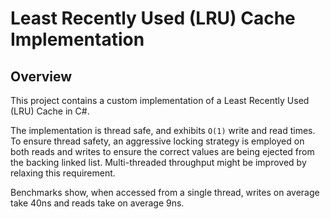 # Least Recently Used (LRU) Cache Implementation

## Overview

This project contains a custom implementation of a Least Recently Used (LRU) Cache in C#.

The implementation is thread safe, and exhibits `O(1)` write and read times. To ensure thread safety, an aggressive locking strategy is employed on both reads and writes to ensure the correct values are being ejected from the backing linked list. Multi-threaded throughput might be improved by relaxing this requirement.

Benchmarks show, when accessed from a single thread, writes on average take 40ns and reads take on average 9ns.
